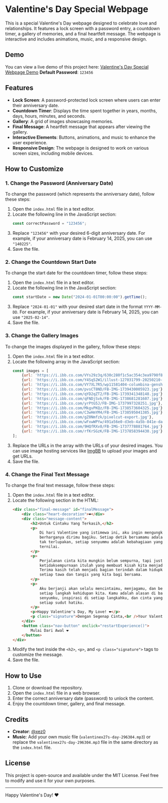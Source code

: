 # Valentine's Day Special Webpage

This is a special Valentine's Day webpage designed to celebrate love and relationships. It features a lock screen with a password entry, a countdown timer, a gallery of memories, and a final heartfelt message. The webpage is interactive and includes animations, music, and a responsive design.

## Demo

You can view a live demo of this project here: [Valentine's Day Special Webpage Demo](https://xez0.github.io/Valentine/)
**Default Password**: `123456`

## Features

- **Lock Screen**: A password-protected lock screen where users can enter their anniversary date.
- **Countdown Timer**: Displays the time spent together in years, months, days, hours, minutes, and seconds.
- **Gallery**: A grid of images showcasing memories.
- **Final Message**: A heartfelt message that appears after viewing the gallery.
- **Interactive Elements**: Buttons, animations, and music to enhance the user experience.
- **Responsive Design**: The webpage is designed to work on various screen sizes, including mobile devices.

## How to Customize

### 1. Change the Password (Anniversary Date)
To change the password (which represents the anniversary date), follow these steps:

1. Open the `index.html` file in a text editor.
2. Locate the following line in the JavaScript section:
   ```javascript
   const correctPassword = "123456";
   ```
3. Replace `"123456"` with your desired 6-digit anniversary date. For example, if your anniversary date is February 14, 2025, you can use `"140225"`.
4. Save the file.

### 2. Change the Countdown Start Date
To change the start date for the countdown timer, follow these steps:

1. Open the `index.html` file in a text editor.
2. Locate the following line in the JavaScript section:
   ```javascript
   const startDate = new Date("2024-01-01T00:00:00").getTime();
   ```
3. Replace `"2024-01-01"` with your desired start date in the format `YYYY-MM-DD`. For example, if your anniversary date is February 14, 2025, you can use `"2025-02-14"`.
4. Save the file.

### 3. Change the Gallery Images
To change the images displayed in the gallery, follow these steps:

1. Open the `index.html` file in a text editor.
2. Locate the following array in the JavaScript section:
   ```javascript
   const images = [
       {url: 'https://i.ibb.co.com/VYs29z3q/630c280f1c5ac354c3ea9790f871afbf.jpg'},
       {url: 'https://i.ibb.co.com/Y4Sq52W1/illust-127031799-20250210-190202.jpg'},
       {url: 'https://i.ibb.co.com/VY7XL7R5/wp11581404-columbina-genshin-wallpapers.jpg'},
       {url: 'https://i.ibb.co.com/pvsCT8ND/FB-IMG-1739430005923.jpg'},
       {url: 'https://i.ibb.co.com/qYD2qZT2/FB-IMG-1739341348148.jpg'},
       {url: 'https://i.ibb.co.com/qFNDjSvk/FB-IMG-1738681281607.jpg'},
       {url: 'https://i.ibb.co.com/yrPtG5J/FB-IMG-1737997328251.jpg'},
       {url: 'https://i.ibb.co.com/MkgvPKQz/FB-IMG-1738573604325.jpg'},
       {url: 'https://i.ibb.co.com/C3wHmYM4/FB-IMG-1738595041385.jpg'},
       {url: 'https://i.ibb.co.com/gZ0Nmfzk/pixelcut-export.jpg'},
       {url: 'https://i.ibb.co.com/wFxwWPYw/491a56e0-d3eb-4a5b-841e-daaec70a7af0.jpg'},
       {url: 'https://i.ibb.co.com/9HQfRXv8/FB-IMG-1737778881764.jpg'},
       {url: 'https://i.ibb.co.com/rfKrSGzK/FB-IMG-1737858394430.jpg'},
   ];
   ```
3. Replace the URLs in the array with the URLs of your desired images. You can use image hosting services like [ImgBB](https://imgbb.com/) to upload your images and get URLs.
4. Save the file.

### 4. Change the Final Text Message
To change the final text message, follow these steps:

1. Open the `index.html` file in a text editor.
2. Locate the following section in the HTML:
   ```html
   <div class="final-message" id="finalMessage">
       <div class="heart-decoration">❤️</div>
       <div class="message-content">
           <h2>Untuk Cintaku Yang Terkasih,</h2>
           <p>
               Di hari Valentine yang istimewa ini, aku ingin mengungkapkan betapa
               berharganya dirimu bagiku. Setiap detik bersamamu adalah momen yang
               tak terlupakan, setiap senyummu adalah kebahagiaan yang tak
               ternilai.
           </p>
           <p>
               Perjalanan cinta kita mungkin belum sempurna, tapi justru
               ketidaksempurnaan itulah yang membuat kisah kita menjadi indah.
               Terima kasih telah menjadi bagian terindah dalam hidupku, untuk
               setiap tawa dan tangis yang kita bagi bersama.
           </p>
           <p>
               Aku berjanji akan selalu mencintaimu, menjagamu, dan bersamamu dalam
               setiap langkah kehidupan kita. Kamu adalah alasan di balik setiap
               senyumku, inspirasi di setiap langkahku, dan cinta yang mengisi
               setiap sudut hatiku.
           </p>
           <p>Happy Valentine's Day, My Love! ❤️</p>
           <p class="signature">Dengan Segenap Cinta,<br />Your Valentine</p>
       </div>
       <button class="nav-button" onclick="restartExperience()">
           Mulai Dari Awal ❤️
       </button>
   </div>
   ```
3. Modify the text inside the `<h2>`, `<p>`, and `<p class="signature">` tags to customize the message.
4. Save the file.

## How to Use

1. Clone or download the repository.
2. Open the `index.html` file in a web browser.
3. Enter the correct anniversary date (password) to unlock the content.
4. Enjoy the countdown timer, gallery, and final message.

## Credits

- **Creator**: [@xez0](https://github.com/xez0)
- **Music**: Add your own music file (`valentinex27s-day-296304.mp3`) or replace the `valentinex27s-day-296304.mp3` file in the same directory as the `index.html` file.

## License

This project is open-source and available under the MIT License. Feel free to modify and use it for your own purposes.

---

Happy Valentine's Day! ❤️
